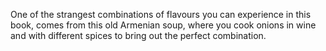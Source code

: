 One of the strangest combinations of flavours you can experience in this book, comes from this old Armenian soup, where you cook onions in wine and with different spices to bring out the perfect combination.